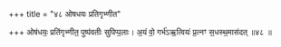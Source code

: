 +++
title = "४८ ओषधयः प्रतिगृभ्णीत"

+++
ओष॑धयः॒ प्रति॑गृभ्णीत॒ पुष्प॑वतीः सुपिप्प॒लाः। अ॒यं वो॒ गर्भ॑ऽऋ॒त्वियः॑ प्र॒त्नꣳ स॒धस्थ॒मास॑दत् ॥४८ ॥